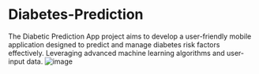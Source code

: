 # Diabetes-Prediction

The Diabetic Prediction App project aims to develop a user-friendly mobile application designed to predict and manage diabetes risk factors effectively. Leveraging advanced machine learning algorithms and user-input data.
![image](https://github.com/user-attachments/assets/c3a12546-241b-40ed-bead-09112d075bce)

